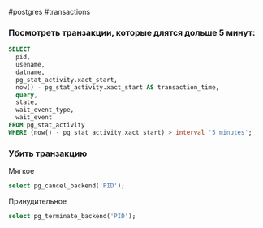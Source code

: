 #postgres #transactions

### Посмотреть транзакции, которые длятся дольше 5 минут:
```sql
SELECT
  pid,
  usename,
  datname,
  pg_stat_activity.xact_start,
  now() - pg_stat_activity.xact_start AS transaction_time,
  query,
  state,
  wait_event_type,
  wait_event
FROM pg_stat_activity
WHERE (now() - pg_stat_activity.xact_start) > interval '5 minutes';
```
### Убить транзакцию
Мягкое
```sql
select pg_cancel_backend('PID');
```

Принудительное
```sql
select pg_terminate_backend('PID');
```
